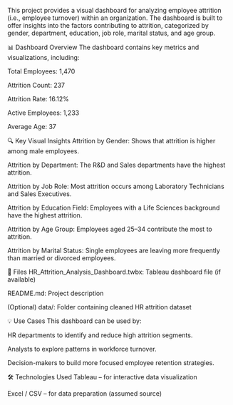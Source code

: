 
This project provides a visual dashboard for analyzing employee attrition (i.e., employee turnover) within an organization. The dashboard is built to offer insights into the factors contributing to attrition, categorized by gender, department, education, job role, marital status, and age group.

📊 Dashboard Overview
The dashboard contains key metrics and visualizations, including:

Total Employees: 1,470

Attrition Count: 237

Attrition Rate: 16.12%

Active Employees: 1,233

Average Age: 37

🔍 Key Visual Insights
Attrition by Gender: Shows that attrition is higher among male employees.

Attrition by Department: The R&D and Sales departments have the highest attrition.

Attrition by Job Role: Most attrition occurs among Laboratory Technicians and Sales Executives.

Attrition by Education Field: Employees with a Life Sciences background have the highest attrition.

Attrition by Age Group: Employees aged 25–34 contribute the most to attrition.

Attrition by Marital Status: Single employees are leaving more frequently than married or divorced employees.

📁 Files
HR_Attrition_Analysis_Dashboard.twbx: Tableau dashboard file (if available)

README.md: Project description

(Optional) data/: Folder containing cleaned HR attrition dataset

💡 Use Cases
This dashboard can be used by:

HR departments to identify and reduce high attrition segments.

Analysts to explore patterns in workforce turnover.

Decision-makers to build more focused employee retention strategies.

🛠️ Technologies Used
Tableau – for interactive data visualization

Excel / CSV – for data preparation (assumed source)

